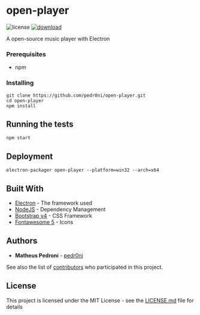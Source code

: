 # open-player

![license](https://img.shields.io/aur/license/yaourt.svg)
[![download](https://img.shields.io/badge/Download-1.0.1-blue.svg)](https://github.com/pedr0ni/open-player/releases)

A open-source music player with Electron

### Prerequisites

* npm

### Installing

```
git clone https://github.com/pedr0ni/open-player.git
cd open-player
npm install
```

## Running the tests

```
npm start
```

## Deployment

```
electron-packager open-player --platform=win32 --arch=x64
```

## Built With

* [Electron](https://electronjs.org/) - The framework used
* [NodeJS](https://nodejs.org/en/) - Dependency Management
* [Bootstrap v4](https://getbootstrap.com/docs/4.0/getting-started/download/) - CSS Framework
* [Fontawesome 5](https://fontawesome.com/) - Icons

## Authors

* **Matheus Pedroni** - [pedr0ni](https://github.com/pedr0ni)

See also the list of [contributors](https://github.com/your/project/contributors) who participated in this project.

## License

This project is licensed under the MIT License - see the [LICENSE.md](LICENSE.md) file for details
